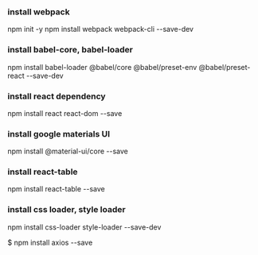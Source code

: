 ### install webpack

npm init -y
npm install webpack webpack-cli --save-dev

### install babel-core, babel-loader
npm install babel-loader @babel/core @babel/preset-env @babel/preset-react --save-dev

### install react dependency
npm install react react-dom --save

### install google materials UI
npm install @material-ui/core --save

### install react-table
npm install react-table --save

### install css loader, style loader
npm install css-loader style-loader --save-dev

$ npm install axios --save